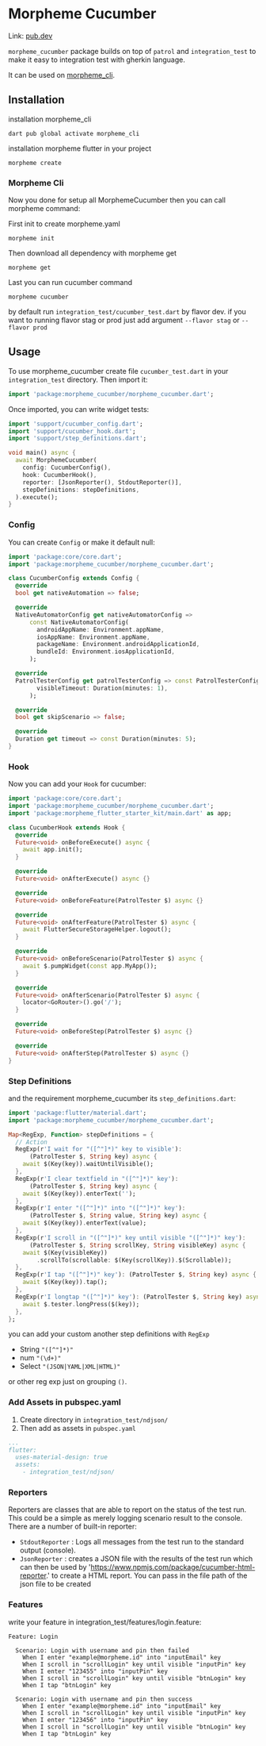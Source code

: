 # Morpheme Cucumber

Link: [pub.dev](https://pub.dev/packages/morpheme_cucumber)

`morpheme_cucumber` package builds on top of `patrol` and `integration_test` to make
it easy to integration test with gherkin language.

It can be used on [morpheme_cli](https://pub.dev/packages/morpheme_cli).

## Installation

installation morpheme_cli

```console
dart pub global activate morpheme_cli
```

installation morpheme flutter in your project

```console
morpheme create
```

### Morpheme Cli

Now you done for setup all MorphemeCucumber then you can call morpheme command:

First init to create morpheme.yaml

```console
morpheme init
```

Then download all dependency with morpheme get

```console
morpheme get
```

Last you can run cucumber command

```console
morpheme cucumber
```

by default run `integration_test/cucumber_test.dart` by flavor dev. if you want to running flavor stag or prod just add argument `--flavor stag` or `--flavor prod`

## Usage

To use morpheme_cucumber create file `cucumber_test.dart` in your `integration_test` directory.
Then import it:

```dart
import 'package:morpheme_cucumber/morpheme_cucumber.dart';
```

Once imported, you can write widget tests:

```dart title="integration_test/cucumber_test.dart"
import 'support/cucumber_config.dart';
import 'support/cucumber_hook.dart';
import 'support/step_definitions.dart';

void main() async {
  await MorphemeCucumber(
    config: CucumberConfig(),
    hook: CucumberHook(),
    reporter: [JsonReporter(), StdoutReporter()],
    stepDefinitions: stepDefinitions,
  ).execute();
}
```

### Config

You can create `Config` or make it default null:

```dart title="integration_test/support/cucumber_config.dart"
import 'package:core/core.dart';
import 'package:morpheme_cucumber/morpheme_cucumber.dart';

class CucumberConfig extends Config {
  @override
  bool get nativeAutomation => false;

  @override
  NativeAutomatorConfig get nativeAutomatorConfig =>
      const NativeAutomatorConfig(
        androidAppName: Environment.appName,
        iosAppName: Environment.appName,
        packageName: Environment.androidApplicationId,
        bundleId: Environment.iosApplicationId,
      );

  @override
  PatrolTesterConfig get patrolTesterConfig => const PatrolTesterConfig(
        visibleTimeout: Duration(minutes: 1),
      );

  @override
  bool get skipScenario => false;

  @override
  Duration get timeout => const Duration(minutes: 5);
}
```

### Hook

Now you can add your `Hook` for cucumber:

```dart title="integration_test/support/cucumber_hook.dart"
import 'package:core/core.dart';
import 'package:morpheme_cucumber/morpheme_cucumber.dart';
import 'package:morpheme_flutter_starter_kit/main.dart' as app;

class CucumberHook extends Hook {
  @override
  Future<void> onBeforeExecute() async {
    await app.init();
  }

  @override
  Future<void> onAfterExecute() async {}

  @override
  Future<void> onBeforeFeature(PatrolTester $) async {}

  @override
  Future<void> onAfterFeature(PatrolTester $) async {
    await FlutterSecureStorageHelper.logout();
  }

  @override
  Future<void> onBeforeScenario(PatrolTester $) async {
    await $.pumpWidget(const app.MyApp());
  }

  @override
  Future<void> onAfterScenario(PatrolTester $) async {
    locator<GoRouter>().go('/');
  }

  @override
  Future<void> onBeforeStep(PatrolTester $) async {}

  @override
  Future<void> onAfterStep(PatrolTester $) async {}
}
```

### Step Definitions

and the requirement morpheme_cucumber its `step_definitions.dart`:

```dart title="integration_test/support/step_definitions.dart"
import 'package:flutter/material.dart';
import 'package:morpheme_cucumber/morpheme_cucumber.dart';

Map<RegExp, Function> stepDefinitions = {
  // Action
  RegExp(r'I wait for "([^"]*)" key to visible'):
      (PatrolTester $, String key) async {
    await $(Key(key)).waitUntilVisible();
  },
  RegExp(r'I clear textfield in "([^"]*)" key'):
      (PatrolTester $, String key) async {
    await $(Key(key)).enterText('');
  },
  RegExp(r'I enter "([^"]*)" into "([^"]*)" key'):
      (PatrolTester $, String value, String key) async {
    await $(Key(key)).enterText(value);
  },
  RegExp(r'I scroll in "([^"]*)" key until visible "([^"]*)" key'):
      (PatrolTester $, String scrollKey, String visibleKey) async {
    await $(Key(visibleKey))
        .scrollTo(scrollable: $(Key(scrollKey)).$(Scrollable));
  },
  RegExp(r'I tap "([^"]*)" key'): (PatrolTester $, String key) async {
    await $(Key(key)).tap();
  },
  RegExp(r'I longtap "([^"]*)" key'): (PatrolTester $, String key) async {
    await $.tester.longPress($(key));
  },
};
```

you can add your custom another step definitions with `RegExp`

- String `"([^"]*)"`
- num `"(\d+)"`
- Select `"(JSON|YAML|XML|HTML)"`

or other reg exp just on grouping `()`.

### Add Assets in pubspec.yaml

1. Create directory in `integration_test/ndjson/`
2. Then add as assets in `pubspec.yaml`

```yaml title="pubspec.yaml"
...
flutter:
  uses-material-design: true
  assets:
    - integration_test/ndjson/
```

### Reporters

Reporters are classes that are able to report on the status of the test run. This could be a simple as merely logging scenario result to the console. There are a number of built-in reporter:

- `StdoutReporter` : Logs all messages from the test run to the standard output (console).
- `JsonReporter` : creates a JSON file with the results of the test run which can then be used by '<https://www.npmjs.com/package/cucumber-html-reporter>.' to create a HTML report. You can pass in the file path of the json file to be created

### Features

write your feature in integration_test/features/login.feature:

```feature title="integration_test/features/login.feature"
Feature: Login

  Scenario: Login with username and pin then failed
    When I enter "example@morpheme.id" into "inputEmail" key
    When I scroll in "scrollLogin" key until visible "inputPin" key
    When I enter "123455" into "inputPin" key
    When I scroll in "scrollLogin" key until visible "btnLogin" key
    When I tap "btnLogin" key

  Scenario: Login with username and pin then success
    When I enter "example@morpheme.id" into "inputEmail" key
    When I scroll in "scrollLogin" key until visible "inputPin" key
    When I enter "123456" into "inputPin" key
    When I scroll in "scrollLogin" key until visible "btnLogin" key
    When I tap "btnLogin" key
```
